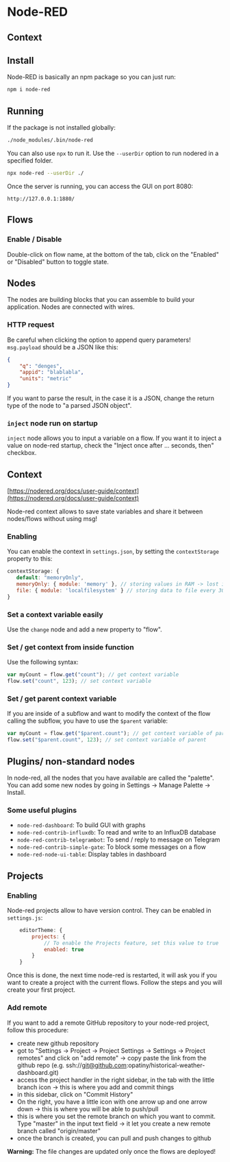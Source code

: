 # Node-RED

## Context

## Install

Node-RED is basically an npm package so you can just run:

```bash
npm i node-red
```

## Running

If the package is not installed globally:

```bash
./node_modules/.bin/node-red
```

You can also use `npx` to run it. Use the `--userDir` option to run nodered in a specified folder.

```bash
npx node-red --userDir ./
```

Once the server is running, you can access the GUI on port 8080:

```url
http://127.0.0.1:1880/
```

## Flows

### Enable / Disable

Double-click on flow name, at the bottom of the tab, click on the "Enabled" or "Disabled" button to toggle state.

## Nodes

The nodes are building blocks that you can assemble to build your application. Nodes are connected with wires.

### HTTP request

Be careful when clicking the option to append query parameters! `msg.payload` should be a JSON like this:

```json
{
    "q": "denges",
    "appid": "blablabla",
    "units": "metric"
}
```

If you want to parse the result, in the case it is a JSON, change the return type of the node to "a parsed JSON object".

### `inject` node run on startup

`inject` node allows you to input a variable on a flow. If you want it to inject a value on node-red startup, check the "Inject once after ... seconds, then" checkbox.

## Context
[https://nodered.org/docs/user-guide/context](https://nodered.org/docs/user-guide/context)

Node-red context allows to save state variables and share it between nodes/flows without using msg!

### Enabling
You can enable the context in `settings.json`, by setting the `contextStorage` property to this:

```js
contextStorage: {
   default: "memoryOnly",
   memoryOnly: { module: 'memory' }, // storing values in RAM -> lost if node-red is restarted
   file: { module: 'localfilesystem' } // storing data to file every 30s -> permanent
}
```

### Set a context variable easily

Use the `change` node and add a new property to "flow".

### Set / get context from inside function

Use the following syntax:
```js
var myCount = flow.get("count"); // get context variable
flow.set("count", 123); // set context variable
```

### Set / get parent context variable

If you are inside of a subflow and want to modify the context of the flow calling the subflow, you have to use the `$parent` variable:

```js
var myCount = flow.get("$parent.count"); // get context variable of parent
flow.set("$parent.count", 123); // set context variable of parent
```

## Plugins/ non-standard nodes

In node-red, all the nodes that you have available are called the "palette". You can add some new nodes by going in Settings -> Manage Palette -> Install.

### Some useful plugins

- `node-red-dashboard`: To build GUI with graphs
- `node-red-contrib-influxdb`: To read and write to an InfluxDB database
- `node-red-contrib-telegrambot`: To send / reply to message on Telegram
- `node-red-contrib-simple-gate`: To block some messages on a flow
- `node-red-node-ui-table`: Display tables in dashboard

## Projects

### Enabling

Node-red projects allow to have version control. They can be enabled in `settings.js`:
```js
    editorTheme: {
        projects: {
            // To enable the Projects feature, set this value to true
            enabled: true
        }
    }
```

Once this is done, the next time node-red is restarted, it will ask you if you want to create a project with the current flows. Follow the steps and you will create your first project.

### Add remote

If you want to add a remote GitHub repository to your node-red project, follow this procedure:
- create new github repository
- got to "Settings -> Project -> Project Settings -> Settings -> Project remotes" and click on "add remote" -> copy paste the link from the github repo (e.g. ssh://git@github.com:opatiny/historical-weather-dashboard.git)
- access the project handler in the right sidebar, in the tab with the little branch icon -> this is where you add and commit things
- in this sidebar, click on "Commit History"
- On the right, you have a little icon with one arrow up and one arrow down -> this is where you will be able to push/pull
- this is where you set the remote branch on which you want to commit. Type "master" in the input text field -> it let you create a new remote branch called "origin/master"
- once the branch is created, you can pull and push changes to github

**Warning:** The file changes are updated only once the flows are deployed!
